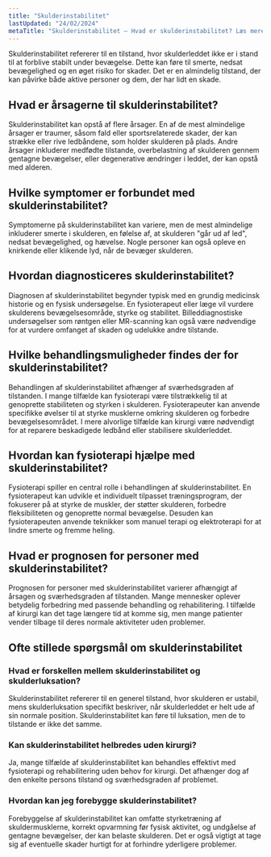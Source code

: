 ```yaml
---
title: "Skulderinstabilitet"
lastUpdated: "24/02/2024"
metaTitle: "Skulderinstabilitet – Hvad er skulderinstabilitet? Læs mere her"
---
```


Skulderinstabilitet refererer til en tilstand, hvor skulderleddet ikke er i stand til at forblive stabilt under bevægelse. Dette kan føre til smerte, nedsat bevægelighed og en øget risiko for skader. Det er en almindelig tilstand, der kan påvirke både aktive personer og dem, der har lidt en skade.

## Hvad er årsagerne til skulderinstabilitet?

Skulderinstabilitet kan opstå af flere årsager. En af de mest almindelige årsager er traumer, såsom fald eller sportsrelaterede skader, der kan strække eller rive ledbåndene, som holder skulderen på plads. Andre årsager inkluderer medfødte tilstande, overbelastning af skulderen gennem gentagne bevægelser, eller degenerative ændringer i leddet, der kan opstå med alderen.

## Hvilke symptomer er forbundet med skulderinstabilitet?

Symptomerne på skulderinstabilitet kan variere, men de mest almindelige inkluderer smerte i skulderen, en følelse af, at skulderen "går ud af led", nedsat bevægelighed, og hævelse. Nogle personer kan også opleve en knirkende eller klikende lyd, når de bevæger skulderen.

## Hvordan diagnosticeres skulderinstabilitet?

Diagnosen af skulderinstabilitet begynder typisk med en grundig medicinsk historie og en fysisk undersøgelse. En fysioterapeut eller læge vil vurdere skulderens bevægelsesområde, styrke og stabilitet. Billeddiagnostiske undersøgelser som røntgen eller MR-scanning kan også være nødvendige for at vurdere omfanget af skaden og udelukke andre tilstande.

## Hvilke behandlingsmuligheder findes der for skulderinstabilitet?

Behandlingen af skulderinstabilitet afhænger af sværhedsgraden af tilstanden. I mange tilfælde kan fysioterapi være tilstrækkelig til at genoprette stabiliteten og styrken i skulderen. Fysioterapeuter kan anvende specifikke øvelser til at styrke musklerne omkring skulderen og forbedre bevægelsesområdet. I mere alvorlige tilfælde kan kirurgi være nødvendigt for at reparere beskadigede ledbånd eller stabilisere skulderleddet.

## Hvordan kan fysioterapi hjælpe med skulderinstabilitet?

Fysioterapi spiller en central rolle i behandlingen af skulderinstabilitet. En fysioterapeut kan udvikle et individuelt tilpasset træningsprogram, der fokuserer på at styrke de muskler, der støtter skulderen, forbedre fleksibiliteten og genoprette normal bevægelse. Desuden kan fysioterapeuten anvende teknikker som manuel terapi og elektroterapi for at lindre smerte og fremme heling.

## Hvad er prognosen for personer med skulderinstabilitet?

Prognosen for personer med skulderinstabilitet varierer afhængigt af årsagen og sværhedsgraden af tilstanden. Mange mennesker oplever betydelig forbedring med passende behandling og rehabilitering. I tilfælde af kirurgi kan det tage længere tid at komme sig, men mange patienter vender tilbage til deres normale aktiviteter uden problemer.

## Ofte stillede spørgsmål om skulderinstabilitet

### Hvad er forskellen mellem skulderinstabilitet og skulderluksation?

Skulderinstabilitet refererer til en generel tilstand, hvor skulderen er ustabil, mens skulderluksation specifikt beskriver, når skulderleddet er helt ude af sin normale position. Skulderinstabilitet kan føre til luksation, men de to tilstande er ikke det samme.

### Kan skulderinstabilitet helbredes uden kirurgi?

Ja, mange tilfælde af skulderinstabilitet kan behandles effektivt med fysioterapi og rehabilitering uden behov for kirurgi. Det afhænger dog af den enkelte persons tilstand og sværhedsgraden af problemet.

### Hvordan kan jeg forebygge skulderinstabilitet?

Forebyggelse af skulderinstabilitet kan omfatte styrketræning af skuldermusklerne, korrekt opvarmning før fysisk aktivitet, og undgåelse af gentagne bevægelser, der kan belaste skulderen. Det er også vigtigt at tage sig af eventuelle skader hurtigt for at forhindre yderligere problemer.